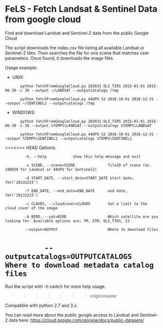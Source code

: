 # FeLS - Fetch Landsat & Sentinel Data from google cloud
Find and download Landsat and Sentinel-2 data from the public Google Cloud

The script downloads the index.csv file listing all available Landsat or Sentinel-2 tiles. 
Then searches the file for one scene that matches user parameters.
Once found, it downloads the image files.

Usage example:

 - UNIX:

`       python fetchFromGoogleCloud.py 203031 OLI_TIRS 2015-01-01 2015-06-30 -c 30 --output ~/LANDSAT --outputcatalogs /tmp`

`       python fetchFromGoogleCloud.py 44UPU S2 2016-10-01 2016-12-31 --output ~/SENTINEL2 --outputcatalogs /tmp`

 - WINDOWS:

`       python fetchFromGoogleCloud.py 203031 OLI_TIRS 2015-01-01 2015-06-30 -c 30 --output %TEMP%\LANDSAT --outputcatalogs %TEMP%\LANDSAT`

`       python fetchFromGoogleCloud.py 44UPU S2 2016-10-01 2016-12-31 --output %TEMP%\SENTINEL2 --outputcatalogs %TEMP%\SENTINEL2`

<<<<<<< HEAD
Options:

`         -h, --help            show this help message and exit`

`         -s SCENE, --scene=SCENE               TileID of scene (ex. 198030 for Landsat or 44UPU for Sentinel2)`

`         -d START_DATE, --start_date=START_DATE start date, fmt('20131223')`

`         -f END_DATE, --end_date=END_DATE      end date, fmt('20131223')`

`         -c CLOUDS, --cloudcover=CLOUDS        Set a limit to the cloud cover of the image`

`         -b BIRD, --sat=BIRD                   Which satellite are you looking for. Available options are: TM, ETM, OLI_TIRS, S2`

`         --output=OUTPUT                       Where to download files`

`         --outputcatalogs=OUTPUTCATALOGS       Where to download metadata catalog files`
=======
Run the script with -h switch for more help usage.
>>>>>>> origin/master

Compatible with python 2.7 and 3.x.

You can read more about the public google access to Landsat and Sentinel-2 data here: https://cloud.google.com/storage/docs/public-datasets/
